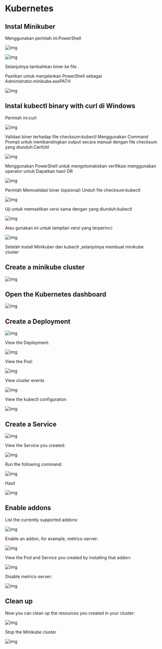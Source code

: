 # Kubernetes
## Instal Minikuber

Menggunakan perintah ini:PowerShell

![img](foto/1/1.png)

![img](foto/1/2.png)

Selanjutnya tambahkan biner ke file .

Pastikan untuk menjalankan PowerShell sebagai Administrator.minikube.exePATH

![img](foto/1/3.png)

## Instal kubectl binary with curl di Windows

Perintah ini:curl

![img](foto/2/12.png)

Validasi biner terhadap file checksum:kubectl
Menggunakan Command Prompt untuk membandingkan output secara manual dengan file checksum yang diunduh:CertUtil

![img](foto/2/22.png)

Menggunakan PowerShell untuk mengotomatiskan verifikasi menggunakan operator untuk Dapatkan hasil OR

![img](foto/2/23.png)

Perintah Memvalidasi biner (opsional)
Unduh file checksum:kubectl

![img](foto/2/24.png)

Uji untuk memastikan versi sama dengan yang diunduh:kubectl

![img](foto/2/25.png)

Atau gunakan ini untuk tampilan versi yang terperinci:

![img](foto/2/26.png)

Setelah install Minikuber dan kubectl ,selanjutnya membuat minikube cluster

## Create a minikube cluster

![img](foto/01.png)

## Open the Kubernetes dashboard

![img](foto/04.png)

## Create a Deployment

![img](foto/05.png)

View the Deployment:

![img](foto/07.png)

View the Pod:

![img](foto/08.png)

View cluster events

![img](foto/09.png)

View the kubectl configuration

![img](foto/10.png)

## Create a Service

![img](foto/11.png)

View the Service you created:

![img](foto/12.png)

Run the following command:

![img](foto/13.png)

Hasil 

![img](foto/13a.png)

## Enable addons

List the currently supported addons:

![img](foto/14.png)

Enable an addon, for example, metrics-server:

![img](foto/15.png)

View the Pod and Service you created by installing that addon:

![img](foto/16.png)

Disable metrics-server:

![img](foto/17.png)

## Clean up

Now you can clean up the resources you created in your cluster:

![img](foto/18.png)

Stop the Minikube cluster

![img](foto/19.png)








